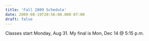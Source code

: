 ```yaml
---
title: 'Fall 2009 Schedule'
date: 2009-08-19T20:56:00.000-07:00
draft: false
---
```


Classes start Monday, Aug 31. My final is Mon, Dec 14 @ 5:15 p.m.